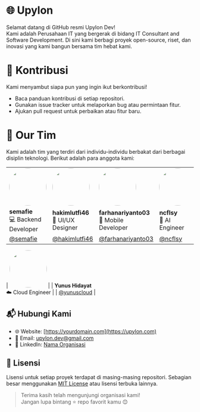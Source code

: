 # 🌐 Upylon

Selamat datang di GitHub resmi Upylon Dev!  
Kami adalah Perusahaan IT yang bergerak di bidang IT Consultant and Software Development. Di sini kami berbagi proyek open-source, riset, dan inovasi yang kami bangun bersama tim hebat kami.

# 🤝 Kontribusi

Kami menyambut siapa pun yang ingin ikut berkontribusi!

- Baca panduan kontribusi di setiap repositori.
- Gunakan issue tracker untuk melaporkan bug atau permintaan fitur.
- Ajukan pull request untuk perbaikan atau fitur baru.

# 👥 Our Tim

Kami adalah tim yang terdiri dari individu-individu berbakat dari berbagai disiplin teknologi. Berikut adalah para anggota kami:

| | | | |
|--|--|--|--|
| <img src="https://github.com/semafie.png" width="100" height="100" style="border-radius: 50%" /> | <img src="https://github.com/hakimlutfi46.png" width="100" height="100" style="border-radius: 50%" /> | <img src="https://github.com/farhanariyanto03.png" width="100" height="100" style="border-radius: 50%" /> | <img src="https://github.com/ncflsy.png" width="100" height="100" style="border-radius: 50%" /> | <img src="https://github.com/adzazarif.png" width="100" height="100" style="border-radius: 50%" /> |
| **semafie** <br> 💻 Backend Developer | **hakimlutfi46** <br> 🎨 UI/UX Designer | **farhanariyanto03** <br> 📱 Mobile Developer | **ncflsy** <br> 🤖 AI Engineer | **adzazarif** <br> 🤖 AI Engineer |
| [@semafie](https://github.com/semafie) | [@hakimlutfi46](https://github.com/hakimlutfi46) | [@farhanariyanto03](https://github.com/farhanariyanto03) | [@ncflsy](https://github.com/ncflsy) | [@adzazarif](https://github.com/adzazarif) |

| <img src="https://github.com/yunuscloud.png" width="100" height="100" style="border-radius: 50%" /> |
| **Yunus Hidayat** <br> ☁️ Cloud Engineer |
| [@yunuscloud](https://github.com/yunuscloud) |

## 📬 Hubungi Kami

- 🌐 Website: [https://yourdomain.com](https://upylon.com)
- 📧 Email: upylon.dev@gmail.com
- 📱 LinkedIn: [Nama Organisasi](https://linkedin.com/)

## 📄 Lisensi

Lisensi untuk setiap proyek terdapat di masing-masing repositori. Sebagian besar menggunakan [MIT License](https://opensource.org/licenses/MIT) atau lisensi terbuka lainnya.

> Terima kasih telah mengunjungi organisasi kami!  
> Jangan lupa bintang ⭐ repo favorit kamu 😊
